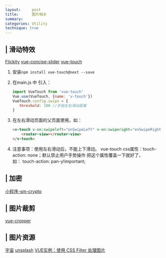 ```yaml
---
layout:     post
title:      图片相关
summary:
categories: Utility
technique: true
---
```


## | 滑动特效


[Flickity](https://flickity.metafizzy.co/)
[vue-concise-slider](https://warpcgd.github.io/vue-concise-slider/demo/)
[vue-touch](https://github.com/vuejs/vue-touch/tree/next)

1. 安装`npm install vue-touch@next --save`

2. 在main.js 中 引入：

    ```javascript
    import VueTouch from 'vue-touch'
    Vue.use(VueTouch, {name: 'v-touch'})
    VueTouch.config.swipe = {
       threshold: 100 //手指左右滑动距离
    }
    ```
3. 在左右滑动页面的父页面使用，如：
    ```html
    <v-touch v-on:swipeleft="onSwipeLeft" v-on:swiperight="onSwipeRight"  tag="div">
        <router-view></router-view>
    </v-touch>
    ```
4. 注意事项：使用左右滑动后，不能上下滑动。
    vue-touch css属性：touch-action: none；默认禁止用户手势操作
    把这个属性覆盖一下就好了，如： touch-action: pan-y!important;

## | 加密

[小程序-sm-crypto](https://github.com/wechat-miniprogram/sm-crypto)


## | 图片裁剪

[vue-cropper](http://xyxiao.cn/vue-cropper/example/)

## | 图片资源

[宇宙](https://www.eso.org/public/images/)
[unsplash](https://unsplash.com/)
[VUE实例：使用 CSS Filter 处理图片](https://xrr2016.github.io/vue-img-filter/)
